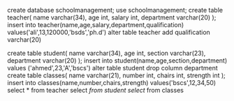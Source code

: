 create database schoolmanagement;
use schoolmanagement;
create table teacher(
name varchar(34),
age int,
salary int,
department varchar(20)
);
insert  into teacher(name,age,salary,department,qualification)
values('ali',13,120000,'bsds','ph.d')
alter table teacher
add qualification varchar(20)

create table student(
 name varchar(34),
age int,
section varchar(23),
department varchar(20)
);
insert into student(name,age,section,department)
values ('ahmed',23,'A','bscs')
alter table student
drop column department
create table classes(
name varchar(21),
number int,
chairs int,
strength int
);
insert into classes(name,number,chairs,strength)
values('bscs',12,34,50)
select * from teacher
select *from student
select* from classes

